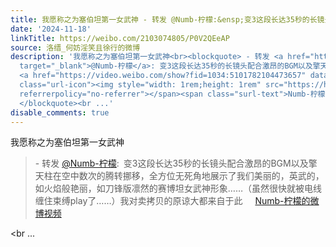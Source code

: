 ```yaml
---
title: 我愿称之为塞伯坦第一女武神 - 转发 @Numb-柠檬:&ensp;变3这段长达35秒的长镜头配合激昂的BGM以及擎天柱在空中数次的腾转挪移，全方位无死角地展示了我们美丽的...
date: '2024-11-18'
linkTitle: https://weibo.com/2103074805/P0V2QEeAP
source: 洛缙_何妨淫笑且徐行的微博
description: '我愿称之为塞伯坦第一女武神<br><blockquote> - 转发 <a href="https://weibo.com/6663377426"
  target="_blank">@Numb-柠檬</a>: 变3这段长达35秒的长镜头配合激昂的BGM以及擎天柱在空中数次的腾转挪移，全方位无死角地展示了我们美丽的，英武的，如火焰般艳丽，如刀锋版凛然的赛博坦女武神形象……（虽然很快就被电线缠住束缚play了……）我对卖拷贝的原谅大都来自于此
  <a href="https://video.weibo.com/show?fid=1034:5101782104473657" data-hide=""><span
  class="url-icon"><img style="width: 1rem;height: 1rem" src="https://h5.sinaimg.cn/upload/2015/09/25/3/timeline_card_small_video_default.png"
  referrerpolicy="no-referrer"></span><span class="surl-text">Numb-柠檬的微博视频</span></a>
  </blockquote><br ...'
disable_comments: true
---
```

我愿称之为塞伯坦第一女武神<br><blockquote> - 转发 <a href="https://weibo.com/6663377426" target="_blank">@Numb-柠檬</a>: 变3这段长达35秒的长镜头配合激昂的BGM以及擎天柱在空中数次的腾转挪移，全方位无死角地展示了我们美丽的，英武的，如火焰般艳丽，如刀锋版凛然的赛博坦女武神形象……（虽然很快就被电线缠住束缚play了……）我对卖拷贝的原谅大都来自于此 <a href="https://video.weibo.com/show?fid=1034:5101782104473657" data-hide=""><span class="url-icon"><img style="width: 1rem;height: 1rem" src="https://h5.sinaimg.cn/upload/2015/09/25/3/timeline_card_small_video_default.png" referrerpolicy="no-referrer"></span><span class="surl-text">Numb-柠檬的微博视频</span></a> </blockquote><br ...